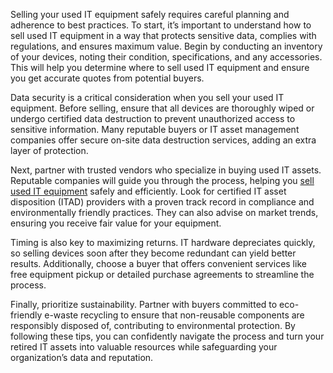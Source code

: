 Selling your used IT equipment safely requires careful planning and adherence to best practices. To start, it’s important to understand how to sell used IT equipment in a way that protects sensitive data, complies with regulations, and ensures maximum value. Begin by conducting an inventory of your devices, noting their condition, specifications, and any accessories. This will help you determine where to sell used IT equipment and ensure you get accurate quotes from potential buyers.  

Data security is a critical consideration when you sell your used IT equipment. Before selling, ensure that all devices are thoroughly wiped or undergo certified data destruction to prevent unauthorized access to sensitive information. Many reputable buyers or IT asset management companies offer secure on-site data destruction services, adding an extra layer of protection.  

Next, partner with trusted vendors who specialize in buying used IT assets. Reputable companies will guide you through the process, helping you [sell used IT equipment](https://www.itamg.com/sell-used-it-equipment) safely and efficiently. Look for certified IT asset disposition (ITAD) providers with a proven track record in compliance and environmentally friendly practices. They can also advise on market trends, ensuring you receive fair value for your equipment.  

Timing is also key to maximizing returns. IT hardware depreciates quickly, so selling devices soon after they become redundant can yield better results. Additionally, choose a buyer that offers convenient services like free equipment pickup or detailed purchase agreements to streamline the process.  

Finally, prioritize sustainability. Partner with buyers committed to eco-friendly e-waste recycling to ensure that non-reusable components are responsibly disposed of, contributing to environmental protection. By following these tips, you can confidently navigate the process and turn your retired IT assets into valuable resources while safeguarding your organization’s data and reputation.